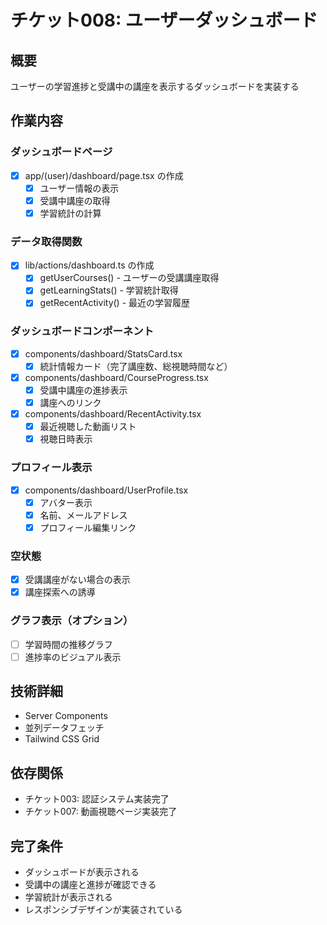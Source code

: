 # チケット008: ユーザーダッシュボード

## 概要
ユーザーの学習進捗と受講中の講座を表示するダッシュボードを実装する

## 作業内容

### ダッシュボードページ
- [x] app/(user)/dashboard/page.tsx の作成
  - [x] ユーザー情報の表示
  - [x] 受講中講座の取得
  - [x] 学習統計の計算

### データ取得関数
- [x] lib/actions/dashboard.ts の作成
  - [x] getUserCourses() - ユーザーの受講講座取得
  - [x] getLearningStats() - 学習統計取得
  - [x] getRecentActivity() - 最近の学習履歴

### ダッシュボードコンポーネント
- [x] components/dashboard/StatsCard.tsx
  - [x] 統計情報カード（完了講座数、総視聴時間など）
- [x] components/dashboard/CourseProgress.tsx
  - [x] 受講中講座の進捗表示
  - [x] 講座へのリンク
- [x] components/dashboard/RecentActivity.tsx
  - [x] 最近視聴した動画リスト
  - [x] 視聴日時表示

### プロフィール表示
- [x] components/dashboard/UserProfile.tsx
  - [x] アバター表示
  - [x] 名前、メールアドレス
  - [x] プロフィール編集リンク

### 空状態
- [x] 受講講座がない場合の表示
- [x] 講座探索への誘導

### グラフ表示（オプション）
- [ ] 学習時間の推移グラフ
- [ ] 進捗率のビジュアル表示

## 技術詳細
- Server Components
- 並列データフェッチ
- Tailwind CSS Grid

## 依存関係
- チケット003: 認証システム実装完了
- チケット007: 動画視聴ページ実装完了

## 完了条件
- ダッシュボードが表示される
- 受講中の講座と進捗が確認できる
- 学習統計が表示される
- レスポンシブデザインが実装されている